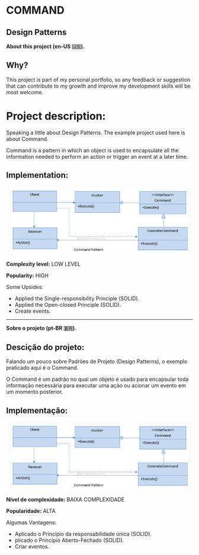 # COMMAND
## Design Patterns 

**About this project (en-US 🇺🇸).**

## Why?

This project is part of my personal portfolio, so any feedback or suggestion that can contribute to my growth and improve my development skills will be most welcome.

# Project description:

Speaking a little about Design Patterns. The example project used here is about Command.

Command is a pattern in which an object is used to encapsulate all the information needed to perform an action or trigger an event at a later time.

## Implementation:

![Preview-Screens](ImageAsset/ExEn.png)

**Complexity level:** LOW LEVEL

**Popularity:** HIGH

Some Upsides:

- Applied the Single-responsibility Principle (SOLID).
- Applied the Open-closed Principle (SOLID).
- Create events.


--------------------------------------------------------------------------------------------------------------------------------------------------------------------------------
**Sobre o projeto (pt-BR 🇧🇷).**

## Descição do projeto:

Falando um pouco sobre Padrões de Projeto (Design Patterns), o exemplo praticado aqui é o Command.

O Command é um padrão no qual um objeto é usado para encapsular toda informação necessária para executar uma ação ou acionar um evento em um momento posterior.

## Implementação:

![Preview-Screens](ImageAsset/ExBr.png)

**Nível de complexidade:** BAIXA COMPLEXIDADE

**Popularidade:** ALTA

Algumas Vantagens:

- Aplicado o Princípio da responsabilidade única (SOLID).
- plicado o Princípio Aberto-Fechado (SOLID).
- Criar eventos.

